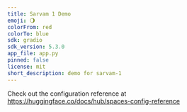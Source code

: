 ```yaml
---
title: Sarvam 1 Demo
emoji: 🌖
colorFrom: red
colorTo: blue
sdk: gradio
sdk_version: 5.3.0
app_file: app.py
pinned: false
license: mit
short_description: demo for sarvam-1
---
```


Check out the configuration reference at https://huggingface.co/docs/hub/spaces-config-reference

